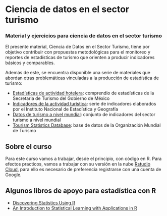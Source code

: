 # Ciencia de datos en el sector turismo
### Material y ejercicios para ciencia de datos en el sector turismo
El presente material, Ciencia de Datos en el Sector Turismo, tiene por objetivo contribuir con propuestas metodológicas para el monitoreo y reportes de estadísticas de turismo que orienten a producir indicadores básicos y comparables.

Además de este, se encuentra disponible una serie de materiales que abordan otras problemáticas vinculadas a la producción de estadística de turismo:

* [Estadísticas de actividad hotelera](https://datatur.sectur.gob.mx/SitePages/ActividadHotelera.aspx): comprendio de estadísticas de la Secretaria de Turismo del Gobierno de México
* [Indicadores de la actividad turística](https://www.inegi.org.mx/temas/itat/): serie de indicadores elaborados por el Instituto Nacional de Estadística y Geografía
* [Datos de turismo a nivel mundial](https://data.worldbank.org/indicator/ST.INT.ARVL): conjunto de indicadores del sector turismo a nivel mundial
* [Tourism Statistics Database](https://www.unwto.org/tourism-statistics/key-tourism-statistics): base de datos de la Organización Mundial de Turismo

## Sobre el curso
Para este curso vamos a trabajar, desde el principio, con código en R. Para efectos practicos, vamos a trabajar con su versión en la nube [Rstudio Cloud](https://login.rstudio.cloud/login?redirect=%2F), para ello es necesario de preferencia registrarse con una cuenta de Google.

## Algunos libros de apoyo para estadística con R
* [Discovering Statistics Using R](https://aedmoodle.ufpa.br/pluginfile.php/401852/mod_resource/content/5/Material_PDF/1.Discovering%20Statistics%20Using%20R.pdf)
* [An Introduction to Statistical Learning with Applications in R](https://hastie.su.domains/ISLR2/ISLRv2_website.pdf)
